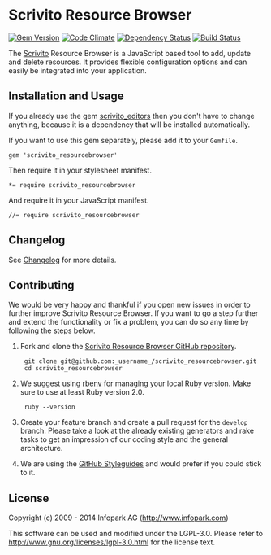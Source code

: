 # Scrivito Resource Browser

[![Gem Version](https://badge.fury.io/rb/scrivito_resourcebrowser.png)](http://badge.fury.io/rb/scrivito_resourcebrowser)
[![Code Climate](https://codeclimate.com/github/infopark/scrivito_resourcebrowser.png)](https://codeclimate.com/github/infopark/scrivito_resourcebrowser)
[![Dependency Status](https://gemnasium.com/infopark/scrivito_resourcebrowser.png)](https://gemnasium.com/infopark/scrivito_resourcebrowser)
[![Build Status](https://travis-ci.org/infopark/scrivito_resourcebrowser.png)](https://travis-ci.org/infopark/scrivito_resourcebrowser)

The [Scrivito](http://scrivito.com) Resource Browser is a JavaScript based tool to add, update and
delete resources. It provides flexible configuration options and can easily be integrated into your
application.

## Installation and Usage

If you already use the gem [scrivito_editors]() then you don't have to change anything, because it
is a dependency that will be installed automatically.

If you want to use this gem separately, please add it to your `Gemfile`.

    gem 'scrivito_resourcebrowser'

Then require it in your stylesheet manifest.

    *= require scrivito_resourcebrowser

And require it in your JavaScript manifest.

    //= require scrivito_resourcebrowser
    

## Changelog

See [Changelog](https://github.com/infopark/scrivito_resourcebrowser/blob/master/CHANGELOG.md) for more
details.


## Contributing

We would be very happy and thankful if you open new issues in order to further improve Scrivito
Resource Browser. If you want to go a step further and extend the functionality or fix a problem,
you can do so any time by following the steps below.

1. Fork and clone the
   [Scrivito Resource Browser GitHub repository](https://github.com/infopark/scrivito_resourcebrowser).

        git clone git@github.com:_username_/scrivito_resourcebrowser.git
        cd scrivito_resourcebrowser

2. We suggest using [rbenv](https://github.com/sstephenson/rbenv/) for managing your local Ruby
   version. Make sure to use at least Ruby version 2.0.

        ruby --version

3. Create your feature branch and create a pull request for the `develop` branch. Please take a
   look at the already existing generators and rake tasks to get an impression of our coding style
   and the general architecture.

4. We are using the [GitHub Styleguides](https://github.com/styleguide) and would prefer if you
   could stick to it.


## License
Copyright (c) 2009 - 2014 Infopark AG (http://www.infopark.com)

This software can be used and modified under the LGPL-3.0. Please refer to
http://www.gnu.org/licenses/lgpl-3.0.html for the license text.
